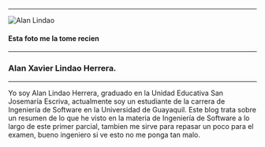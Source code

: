 
---
![Alan Lindao](https://github.com/xlindao/xlindao.github.io2/blob/master/kll.jpg)
#### Esta foto me la tome recien
---
### Alan Xavier Lindao Herrera.
---
Yo soy Alan Lindao Herrera, graduado en la Unidad Educativa San Josemaría Escriva,
actualmente soy un estudiante de la carrera de Ingeniería de Software en la Universidad 
de Guayaquil.
Este blog trata sobre un resumen de lo que he visto en la materia de Ingeniería de Software
a lo largo de este primer parcial, tambien me sirve para repasar un poco para el examen, bueno 
ingeniero si ve esto no me ponga tan malo.
